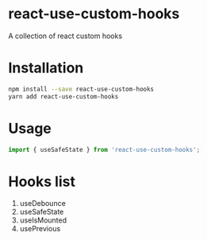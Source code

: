 # react-use-custom-hooks

A collection of react custom hooks

# Installation

```bash
npm install --save react-use-custom-hooks
yarn add react-use-custom-hooks
```

# Usage

```ts
import { useSafeState } from 'react-use-custom-hooks';
```

# Hooks list

1. useDebounce
2. useSafeState
3. useIsMounted
4. usePrevious
